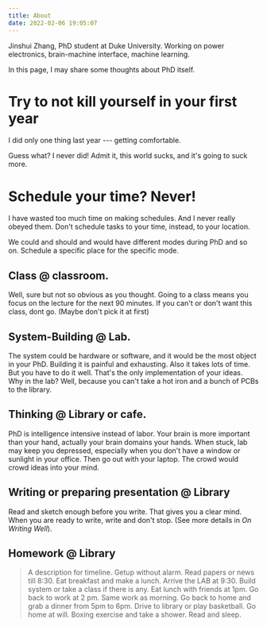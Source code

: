```yaml
---
title: About
date: 2022-02-06 19:05:07
---
```


Jinshui Zhang, PhD student at Duke University. Working on power electronics, brain-machine interface, machine learning. 

In this page, I may share some thoughts about PhD itself. 

# Try to not kill yourself in your first year

I did only one thing last year --- getting comfortable. 

Guess what? I never did! Admit it, this world sucks, and it's going to suck more. 

# Schedule your time? Never!
I have wasted too much time on making schedules. And I never really obeyed them. Don't schedule tasks to your time, instead, to your location. 

We could and should and would have different modes during PhD and so on. Schedule a specific place for the specific mode. 

## Class @ classroom. 
Well, sure but not so obvious as you thought. Going to a class means you focus on the lecture for the next 90 minutes. If you can't or don't want this class, dont go. (Maybe don't pick it at first)

## System-Building @ Lab. 
The system could be hardware or software, and it would be the most object in your PhD. Building it is painful and exhausting. Also it takes lots of time. But you have to do it well. That's the only implementation of your ideas. Why in the lab? Well, because you can't take a hot iron and a bunch of PCBs to the library. 

## Thinking @ Library or cafe. 
PhD is intelligence intensive instead of labor. Your brain is more important than your hand, actually your brain domains your hands. When stuck, lab may keep you depressed, especially when you don't have a window or sunlight in your office. Then go out with your laptop. The crowd would crowd ideas into your mind. 

## Writing or preparing presentation @ Library
Read and sketch enough before you write. That gives you a clear mind. When you are ready to write, write and don't stop. (See more details in *On Writing Well*). 

## Homework @ Library


> A description for timeline. Getup without alarm. Read papers or news till 8:30. Eat breakfast and make a lunch. Arrive the LAB at 9:30. Build system or take a class if there is any. Eat lunch with friends at 1pm. Go back to work at 2 pm. Same work as morning. Go back to home and grab a dinner from 5pm to 6pm. Drive to library or play basketball. Go home at will. Boxing exercise and take a shower. Read and sleep. 




